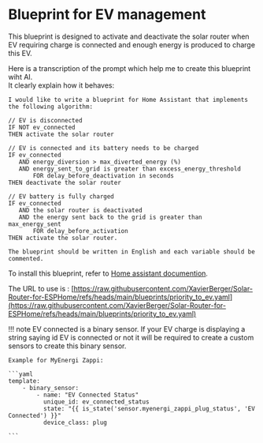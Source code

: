 # Blueprint for EV management

This blueprint is designed to activate and deactivate the solar router when EV requiring charge is connected and enough energy is produced to charge this EV.

Here is a transcription of the prompt which help me to create this blueprint wiht AI.  
It clearly explain how it behaves:

```
I would like to write a blueprint for Home Assistant that implements the following algorithm: 

// EV is disconnected
IF NOT ev_connected 
THEN activate the solar router

// EV is connected and its battery needs to be charged
IF ev_connected
   AND energy_diversion > max_diverted_energy (%) 
   AND energy_sent_to_grid is greater than excess_energy_threshold 
       FOR delay_before_deactivation in seconds 
THEN deactivate the solar router

// EV battery is fully charged
IF ev_connected
   AND the solar router is deactivated 
   AND the energy sent back to the grid is greater than max_energy_sent 
       FOR delay_before_activation 
THEN activate the solar router.

The blueprint should be written in English and each variable should be commented.
```

To install this blueprint, refer to [Home assistant documention](https://www.home-assistant.io/docs/automation/using_blueprints/).

The URL to use is : [https://raw.githubusercontent.com/XavierBerger/Solar-Router-for-ESPHome/refs/heads/main/blueprints/priority_to_ev.yaml](https://raw.githubusercontent.com/XavierBerger/Solar-Router-for-ESPHome/refs/heads/main/blueprints/priority_to_ev.yaml)

!!! note
    EV connected is a binary sensor. If your EV charge is displaying a string saying id EV is connected or not it will be required to create a custom sensors to create this binary sensor.

    Example for MyEnergi Zappi:

    ```yaml
    template:
        - binary_sensor:
            - name: "EV Connected Status"
              unique_id: ev_connected_status
              state: "{{ is_state('sensor.myenergi_zappi_plug_status', 'EV Connected') }}"
              device_class: plug

    ```
